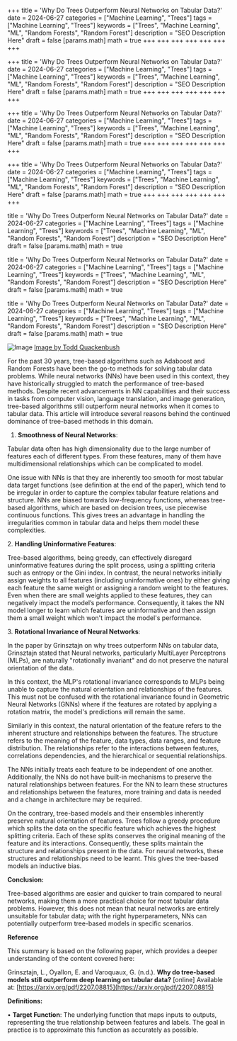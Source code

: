 +++
title = 'Why Do Trees Outperform Neural Networks on Tabular Data?'
date = 2024-06-27
categories = ["Machine Learning", "Trees"]
tags = ["Machine Learning", "Trees"]
keywords = ["Trees", "Machine Learning", "ML", "Random Forests", "Random Forest"]
description = "SEO Description Here"
draft = false
[params.math]
math = true
+++
+++
+++
+++
+++
+++
+++

+++
title = 'Why Do Trees Outperform Neural Networks on Tabular Data?'
date = 2024-06-27
categories = ["Machine Learning", "Trees"]
tags = ["Machine Learning", "Trees"]
keywords = ["Trees", "Machine Learning", "ML", "Random Forests", "Random Forest"]
description = "SEO Description Here"
draft = false
[params.math]
math = true
+++
+++
+++
+++
+++
+++
+++

+++
title = 'Why Do Trees Outperform Neural Networks on Tabular Data?'
date = 2024-06-27
categories = ["Machine Learning", "Trees"]
tags = ["Machine Learning", "Trees"]
keywords = ["Trees", "Machine Learning", "ML", "Random Forests", "Random Forest"]
description = "SEO Description Here"
draft = false
[params.math]
math = true
+++
+++
+++
+++
+++
+++
+++

+++
title = 'Why Do Trees Outperform Neural Networks on Tabular Data?'
date = 2024-06-27
categories = ["Machine Learning", "Trees"]
tags = ["Machine Learning", "Trees"]
keywords = ["Trees", "Machine Learning", "ML", "Random Forests", "Random Forest"]
description = "SEO Description Here"
draft = false
[params.math]
math = true
+++
+++
+++
+++
+++
+++
+++


title = 'Why Do Trees Outperform Neural Networks on Tabular Data?'
date = 2024-06-27
categories = ["Machine Learning", "Trees"]
tags = ["Machine Learning", "Trees"]
keywords = ["Trees", "Machine Learning", "ML", "Random Forests", "Random Forest"]
description = "SEO Description Here"
draft = false
[params.math]
math = true

title = 'Why Do Trees Outperform Neural Networks on Tabular Data?'
date = 2024-06-27
categories = ["Machine Learning", "Trees"]
tags = ["Machine Learning", "Trees"]
keywords = ["Trees", "Machine Learning", "ML", "Random Forests", "Random Forest"]
description = "SEO Description Here"
draft = false
[params.math]
math = true

title = 'Why Do Trees Outperform Neural Networks on Tabular Data?'
date = 2024-06-27
categories = ["Machine Learning", "Trees"]
tags = ["Machine Learning", "Trees"]
keywords = ["Trees", "Machine Learning", "ML", "Random Forests", "Random Forest"]
description = "SEO Description Here"
draft = false
[params.math]
math = true

![Image](/images/photo-1458966480358-a0ac42de0a7a.avif)
[Image by Todd Quackenbush](https://unsplash.com/@toddquackenbush?utm_source=ghost&utm_medium=referral&utm_campaign=api-credit)

For the past 30 years, tree-based algorithms such as Adaboost and Random Forests have been the go-to methods for solving tabular data problems. While neural networks (NNs) have been used in this context, they have historically struggled to match the performance of tree-based methods. Despite recent advancements in NN capabilities and their success in tasks from computer vision, language translation, and image generation, tree-based algorithms still outperform neural networks when it comes to tabular data. This article will introduce several reasons behind the continued dominance of tree-based methods in this domain.

1. ****Smoothness of Neural Networks****:

Tabular data often has high dimensionality due to the large number of features each of different types. From these features, many of them have multidimensional relationships which can be complicated to model.

One issue with NNs is that they are inherently too smooth for most tabular data target functions (see definition at the end of the paper), which tend to be irregular in order to capture the complex tabular feature relations and structure. NNs are biased towards low-frequency functions, whereas tree-based algorithms, which are based on decision trees, use piecewise continuous functions. This gives trees an advantage in handling the irregularities common in tabular data and helps them model these complexities.

2. ****Handling Uninformative Features****:

Tree-based algorithms, being greedy, can effectively disregard uninformative features during the split process, using a splitting criteria such as entropy or the Gini index. In contrast, the neural networks initially assign weights to all features (including uninformative ones) by either giving each feature the same weight or assigning a random weight to the features. Even when there are small weights applied to these features, they can negatively impact the model’s performance. Consequently, it takes the NN model longer to learn which features are uninformative and then assign them a small weight which won't impact the model's performance.

3. ****Rotational Invariance of Neural Networks****:

In the paper by Grinsztajn on why trees outperform NNs on tabular data, Grinsztajn stated that Neural networks, particularly MultiLayer Perceptrons (MLPs), are naturally "rotationally invariant" and do not preserve the natural orientation of the data.

In this context, the MLP's rotational invariance corresponds to MLPs being unable to capture the natural orientation and relationships of the features. This must not be confused with the rotational invariance found in Geometric Neural Networks (GNNs) where if the features are rotated by applying a rotation matrix, the model's predictions will remain the same.

Similarly in this context, the natural orientation of the feature refers to the inherent structure and relationships between the features. The structure refers to the meaning of the feature, data types, data ranges, and feature distribution. The relationships refer to the interactions between features, correlations dependencies, and the hierarchical or sequential relationships.

The NNs initially treats each feature to be independent of one another. Additionally, the NNs do not have built-in mechanisms to preserve the natural relationships between features. For the NN to learn these structures and relationships between the features, more training and data is needed and a change in architecture may be required.

On the contrary, tree-based models and their ensembles inherently preserve natural orientation of features. Trees follow a greedy procedure which splits the data on the specific feature which achieves the highest splitting criteria. Each of these splits conserves the original meaning of the feature and its interactions. Consequently, these splits maintain the structure and relationships present in the data. For neural networks, these structures and relationships need to be learnt. This gives the tree-based models an inductive bias.

****Conclusion:****

Tree-based algorithms are easier and quicker to train compared to neural networks, making them a more practical choice for most tabular data problems. However, this does not mean that neural networks are entirely unsuitable for tabular data; with the right hyperparameters, NNs can potentially outperform tree-based models in specific scenarios.

****Reference****

This summary is based on the following paper, which provides a deeper understanding of the content covered here:

Grinsztajn, L., Oyallon, E. and Varoquaux, G. (n.d.). __Why do tree-based models still outperform deep learning on tabular data?__ [online] Available at: [https://arxiv.org/pdf/2207.08815](https://arxiv.org/pdf/2207.08815)

****Definitions:****

• ****Target Function****: The underlying function that maps inputs to outputs, representing the true relationship between features and labels. The goal in practice is to approximate this function as accurately as possible.





